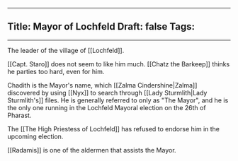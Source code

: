 
---
Title: Mayor of Lochfeld
Draft: false
Tags:
  - 
---

The leader of the village of [[Lochfeld]]. 

[[Capt. Staro]] does not seem to like him much. [[Chatz the Barkeep]] thinks he parties too hard, even for him.

Chadith is the Mayor's name, which [[Zalma Cindershine|Zalma]] discovered by using [[Nyx]] to search through [[Lady Sturmlith|Lady Sturmlith's]] files. He is generally referred to only as "The Mayor", and he is the only one running in the Lochfeld Mayoral election on the 26th of Pharast. 

The [[The High Priestess of Lochfeld]] has refused to endorse him in the upcoming election. 

[[Radamis]] is one of the aldermen that assists the Mayor. 